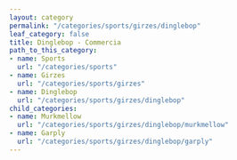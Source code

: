```yaml
---
layout: category
permalink: "/categories/sports/girzes/dinglebop"
leaf_category: false
title: Dinglebop - Commercia
path_to_this_category:
- name: Sports
  url: "/categories/sports"
- name: Girzes
  url: "/categories/sports/girzes"
- name: Dinglebop
  url: "/categories/sports/girzes/dinglebop"
child_categories:
- name: Murkmellow
  url: "/categories/sports/girzes/dinglebop/murkmellow"
- name: Garply
  url: "/categories/sports/girzes/dinglebop/garply"
---
```


